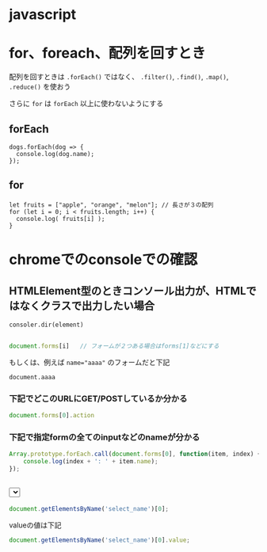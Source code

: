 # javascript

# for、foreach、配列を回すとき

配列を回すときは `.forEach()` ではなく、 `.filter()`, `.find()`, `.map()`, `.reduce()` を使おう

さらに `for` は `forEach` 以上に使わないようにする

## forEach

```
dogs.forEach(dog => {
  console.log(dog.name);
});
```

## for

```
let fruits = ["apple", "orange", "melon"]; // 長さが３の配列
for (let i = 0; i < fruits.length; i++) {
  console.log( fruits[i] );
}
```

# chromeでのconsoleでの確認

## HTMLElement型のときコンソール出力が、HTMLではなくクラスで出力したい場合

```
consoler.dir(element)
```

## <form>

```javascript
document.forms[i]   // フォームが２つある場合はforms[1]などにする
```

もしくは、例えば `name="aaaa"` のフォームだと下記

```
document.aaaa
```

### 下記でどこのURLにGET/POSTしているか分かる

```javascript
document.forms[0].action
```

### 下記で指定formの全てのinputなどのnameが分かる

```javascript
Array.prototype.forEach.call(document.forms[0], function(item, index) {
    console.log(index + ': ' + item.name);
});
```

## <select>

```javascript
document.getElementsByName('select_name')[0];
```

valueの値は下記

```javascript
document.getElementsByName('select_name')[0].value;
```